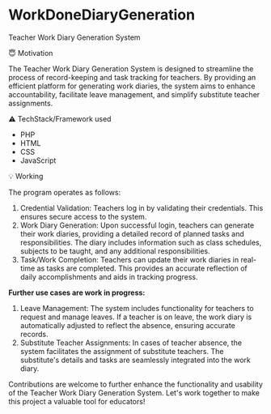 # WorkDoneDiaryGeneration

Teacher Work Diary Generation System

:innocent: Motivation

The Teacher Work Diary Generation System is designed to streamline the process of record-keeping and task tracking for teachers. By providing an efficient platform for generating work diaries, the system aims to enhance accountability, facilitate leave management, and simplify substitute teacher assignments.

:warning: TechStack/Framework used

* PHP
* HTML
* CSS
* JavaScript


:bulb: Working

The program operates as follows:

1. Credential Validation: Teachers log in by validating their credentials. This ensures secure access to the system.
2.  Work Diary Generation: Upon successful login, teachers can generate their work diaries, providing a detailed record of planned tasks and responsibilities. The diary includes information such as class schedules, subjects to be taught, and any additional responsibilities.
3. Task/Work Completion: Teachers can update their work diaries in real-time as tasks are completed. This provides an accurate reflection of daily accomplishments and aids in tracking progress.

<b> Further use cases are work in progress: </b>
1. Leave Management: The system includes functionality for teachers to request and manage leaves. If a teacher is on leave, the work diary is automatically adjusted to reflect the absence, ensuring accurate records.
2. Substitute Teacher Assignments: In cases of teacher absence, the system facilitates the assignment of substitute teachers. The substitute's details and tasks are seamlessly integrated into the work diary.

Contributions are welcome to further enhance the functionality and usability of the Teacher Work Diary Generation System. Let's work together to make this project a valuable tool for educators!

